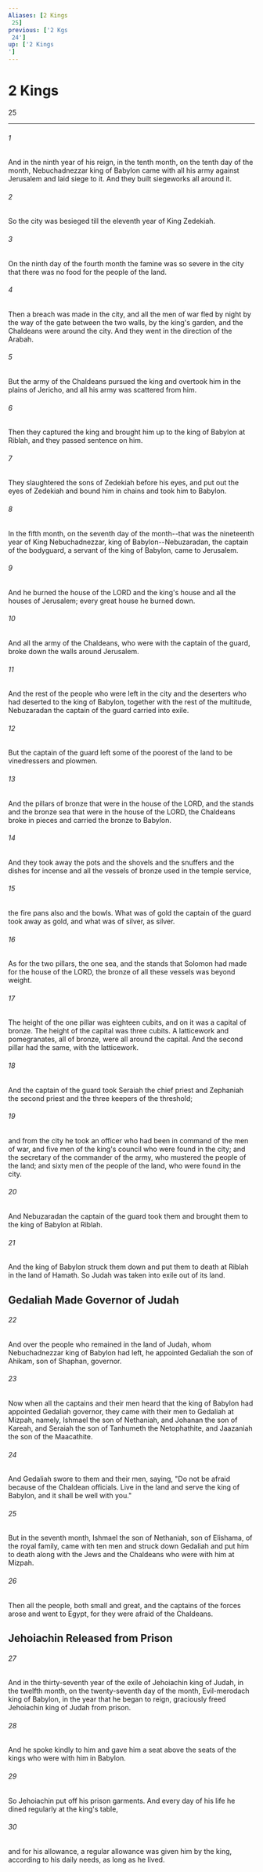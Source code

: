 ```yaml
---
Aliases: [2 Kings 25]
previous: ['2 Kgs 24']
up: ['2 Kings']
---
```

# 2 Kings 25

***
 

###### 1 
And in the ninth year of his reign, in the tenth month, on the tenth day of the month, Nebuchadnezzar king of Babylon came with all his army against Jerusalem and laid siege to it. And they built siegeworks all around it.  

###### 2 
So the city was besieged till the eleventh year of King Zedekiah.  

###### 3 
On the ninth day of the fourth month the famine was so severe in the city that there was no food for the people of the land.  

###### 4 
Then a breach was made in the city, and all the men of war fled by night by the way of the gate between the two walls, by the king's garden, and the Chaldeans were around the city. And they went in the direction of the Arabah.  

###### 5 
But the army of the Chaldeans pursued the king and overtook him in the plains of Jericho, and all his army was scattered from him.  

###### 6 
Then they captured the king and brought him up to the king of Babylon at Riblah, and they passed sentence on him.  

###### 7 
They slaughtered the sons of Zedekiah before his eyes, and put out the eyes of Zedekiah and bound him in chains and took him to Babylon.  

###### 8 
In the fifth month, on the seventh day of the month--that was the nineteenth year of King Nebuchadnezzar, king of Babylon--Nebuzaradan, the captain of the bodyguard, a servant of the king of Babylon, came to Jerusalem.  

###### 9 
And he burned the house of the LORD and the king's house and all the houses of Jerusalem; every great house he burned down.  

###### 10 
And all the army of the Chaldeans, who were with the captain of the guard, broke down the walls around Jerusalem.  

###### 11 
And the rest of the people who were left in the city and the deserters who had deserted to the king of Babylon, together with the rest of the multitude, Nebuzaradan the captain of the guard carried into exile.  

###### 12 
But the captain of the guard left some of the poorest of the land to be vinedressers and plowmen.  

###### 13 
And the pillars of bronze that were in the house of the LORD, and the stands and the bronze sea that were in the house of the LORD, the Chaldeans broke in pieces and carried the bronze to Babylon.  

###### 14 
And they took away the pots and the shovels and the snuffers and the dishes for incense and all the vessels of bronze used in the temple service,  

###### 15 
the fire pans also and the bowls. What was of gold the captain of the guard took away as gold, and what was of silver, as silver.  

###### 16 
As for the two pillars, the one sea, and the stands that Solomon had made for the house of the LORD, the bronze of all these vessels was beyond weight.  

###### 17 
The height of the one pillar was eighteen cubits, and on it was a capital of bronze. The height of the capital was three cubits. A latticework and pomegranates, all of bronze, were all around the capital. And the second pillar had the same, with the latticework.  

###### 18 
And the captain of the guard took Seraiah the chief priest and Zephaniah the second priest and the three keepers of the threshold;  

###### 19 
and from the city he took an officer who had been in command of the men of war, and five men of the king's council who were found in the city; and the secretary of the commander of the army, who mustered the people of the land; and sixty men of the people of the land, who were found in the city.  

###### 20 
And Nebuzaradan the captain of the guard took them and brought them to the king of Babylon at Riblah.  

###### 21 
And the king of Babylon struck them down and put them to death at Riblah in the land of Hamath. So Judah was taken into exile out of its land.  ## Gedaliah Made Governor of Judah  

###### 22 
And over the people who remained in the land of Judah, whom Nebuchadnezzar king of Babylon had left, he appointed Gedaliah the son of Ahikam, son of Shaphan, governor.  

###### 23 
Now when all the captains and their men heard that the king of Babylon had appointed Gedaliah governor, they came with their men to Gedaliah at Mizpah, namely, Ishmael the son of Nethaniah, and Johanan the son of Kareah, and Seraiah the son of Tanhumeth the Netophathite, and Jaazaniah the son of the Maacathite.  

###### 24 
And Gedaliah swore to them and their men, saying, "Do not be afraid because of the Chaldean officials. Live in the land and serve the king of Babylon, and it shall be well with you."  

###### 25 
But in the seventh month, Ishmael the son of Nethaniah, son of Elishama, of the royal family, came with ten men and struck down Gedaliah and put him to death along with the Jews and the Chaldeans who were with him at Mizpah.  

###### 26 
Then all the people, both small and great, and the captains of the forces arose and went to Egypt, for they were afraid of the Chaldeans.  ## Jehoiachin Released from Prison  

###### 27 
And in the thirty-seventh year of the exile of Jehoiachin king of Judah, in the twelfth month, on the twenty-seventh day of the month, Evil-merodach king of Babylon, in the year that he began to reign, graciously freed Jehoiachin king of Judah from prison.  

###### 28 
And he spoke kindly to him and gave him a seat above the seats of the kings who were with him in Babylon.  

###### 29 
So Jehoiachin put off his prison garments. And every day of his life he dined regularly at the king's table,  

###### 30 
and for his allowance, a regular allowance was given him by the king, according to his daily needs, as long as he lived.
